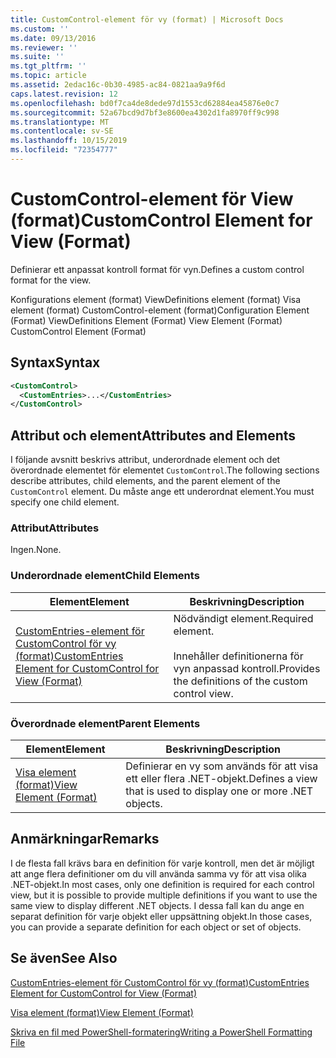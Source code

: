 ```yaml
---
title: CustomControl-element för vy (format) | Microsoft Docs
ms.custom: ''
ms.date: 09/13/2016
ms.reviewer: ''
ms.suite: ''
ms.tgt_pltfrm: ''
ms.topic: article
ms.assetid: 2edac16c-0b30-4985-ac84-0821aa9a9f6d
caps.latest.revision: 12
ms.openlocfilehash: bd0f7ca4de8dede97d1553cd62884ea45876e0c7
ms.sourcegitcommit: 52a67bcd9d7bf3e8600ea4302d1fa8970ff9c998
ms.translationtype: MT
ms.contentlocale: sv-SE
ms.lasthandoff: 10/15/2019
ms.locfileid: "72354777"
---
```

# <a name="customcontrol-element-for-view-format"></a><span data-ttu-id="5b49f-102">CustomControl-element för View (format)</span><span class="sxs-lookup"><span data-stu-id="5b49f-102">CustomControl Element for View (Format)</span></span>

<span data-ttu-id="5b49f-103">Definierar ett anpassat kontroll format för vyn.</span><span class="sxs-lookup"><span data-stu-id="5b49f-103">Defines a custom control format for the view.</span></span>

<span data-ttu-id="5b49f-104">Konfigurations element (format) ViewDefinitions element (format) Visa element (format) CustomControl-element (format)</span><span class="sxs-lookup"><span data-stu-id="5b49f-104">Configuration Element (Format) ViewDefinitions Element (Format) View Element (Format) CustomControl Element (Format)</span></span>

## <a name="syntax"></a><span data-ttu-id="5b49f-105">Syntax</span><span class="sxs-lookup"><span data-stu-id="5b49f-105">Syntax</span></span>

```xml
<CustomControl>
  <CustomEntries>...</CustomEntries>
</CustomControl>
```

## <a name="attributes-and-elements"></a><span data-ttu-id="5b49f-106">Attribut och element</span><span class="sxs-lookup"><span data-stu-id="5b49f-106">Attributes and Elements</span></span>

<span data-ttu-id="5b49f-107">I följande avsnitt beskrivs attribut, underordnade element och det överordnade elementet för elementet `CustomControl`.</span><span class="sxs-lookup"><span data-stu-id="5b49f-107">The following sections describe attributes, child elements, and the parent element of the `CustomControl` element.</span></span> <span data-ttu-id="5b49f-108">Du måste ange ett underordnat element.</span><span class="sxs-lookup"><span data-stu-id="5b49f-108">You must specify one child element.</span></span>

### <a name="attributes"></a><span data-ttu-id="5b49f-109">Attribut</span><span class="sxs-lookup"><span data-stu-id="5b49f-109">Attributes</span></span>

<span data-ttu-id="5b49f-110">Ingen.</span><span class="sxs-lookup"><span data-stu-id="5b49f-110">None.</span></span>

### <a name="child-elements"></a><span data-ttu-id="5b49f-111">Underordnade element</span><span class="sxs-lookup"><span data-stu-id="5b49f-111">Child Elements</span></span>

|<span data-ttu-id="5b49f-112">Element</span><span class="sxs-lookup"><span data-stu-id="5b49f-112">Element</span></span>|<span data-ttu-id="5b49f-113">Beskrivning</span><span class="sxs-lookup"><span data-stu-id="5b49f-113">Description</span></span>|
|-------------|-----------------|
|[<span data-ttu-id="5b49f-114">CustomEntries-element för CustomControl för vy (format)</span><span class="sxs-lookup"><span data-stu-id="5b49f-114">CustomEntries Element for CustomControl for View (Format)</span></span>](./customentries-element-for-customcontrol-for-view-format.md)|<span data-ttu-id="5b49f-115">Nödvändigt element.</span><span class="sxs-lookup"><span data-stu-id="5b49f-115">Required element.</span></span><br /><br /> <span data-ttu-id="5b49f-116">Innehåller definitionerna för vyn anpassad kontroll.</span><span class="sxs-lookup"><span data-stu-id="5b49f-116">Provides the definitions of the custom control view.</span></span>|

### <a name="parent-elements"></a><span data-ttu-id="5b49f-117">Överordnade element</span><span class="sxs-lookup"><span data-stu-id="5b49f-117">Parent Elements</span></span>

|<span data-ttu-id="5b49f-118">Element</span><span class="sxs-lookup"><span data-stu-id="5b49f-118">Element</span></span>|<span data-ttu-id="5b49f-119">Beskrivning</span><span class="sxs-lookup"><span data-stu-id="5b49f-119">Description</span></span>|
|-------------|-----------------|
|[<span data-ttu-id="5b49f-120">Visa element (format)</span><span class="sxs-lookup"><span data-stu-id="5b49f-120">View Element (Format)</span></span>](./view-element-format.md)|<span data-ttu-id="5b49f-121">Definierar en vy som används för att visa ett eller flera .NET-objekt.</span><span class="sxs-lookup"><span data-stu-id="5b49f-121">Defines a view that is used to display one or more .NET objects.</span></span>|

## <a name="remarks"></a><span data-ttu-id="5b49f-122">Anmärkningar</span><span class="sxs-lookup"><span data-stu-id="5b49f-122">Remarks</span></span>

<span data-ttu-id="5b49f-123">I de flesta fall krävs bara en definition för varje kontroll, men det är möjligt att ange flera definitioner om du vill använda samma vy för att visa olika .NET-objekt.</span><span class="sxs-lookup"><span data-stu-id="5b49f-123">In most cases, only one definition is required for each control view, but it is possible to provide multiple definitions if you want to use the same view to display different .NET objects.</span></span> <span data-ttu-id="5b49f-124">I dessa fall kan du ange en separat definition för varje objekt eller uppsättning objekt.</span><span class="sxs-lookup"><span data-stu-id="5b49f-124">In those cases, you can provide a separate definition for each object or set of objects.</span></span>

## <a name="see-also"></a><span data-ttu-id="5b49f-125">Se även</span><span class="sxs-lookup"><span data-stu-id="5b49f-125">See Also</span></span>

[<span data-ttu-id="5b49f-126">CustomEntries-element för CustomControl för vy (format)</span><span class="sxs-lookup"><span data-stu-id="5b49f-126">CustomEntries Element for CustomControl for View (Format)</span></span>](./customentries-element-for-customcontrol-for-view-format.md)

[<span data-ttu-id="5b49f-127">Visa element (format)</span><span class="sxs-lookup"><span data-stu-id="5b49f-127">View Element (Format)</span></span>](./view-element-format.md)

[<span data-ttu-id="5b49f-128">Skriva en fil med PowerShell-formatering</span><span class="sxs-lookup"><span data-stu-id="5b49f-128">Writing a PowerShell Formatting File</span></span>](./writing-a-powershell-formatting-file.md)
